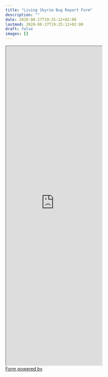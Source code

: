 ```yaml
---
title: "Living Skyrim Bug Report Form"
description: ""
date: 2020-08-27T19:25:12+02:00
lastmod: 2020-08-27T19:25:12+02:00
draft: false
images: []
---
```


<div style="height: 1000px;" class="asana-embed-container">
    <link rel="stylesheet" href="https://form.asana.com/static/asana-form-embed-style.css" />
    <iframe style="height:1000px;" class="asana-embed-iframe" src="https://form.asana.com/?k=jp3taEigTA2bH8VWx8G9Yw&d=1202685114827965&embed=true"></iframe>
    <div class="asana-embed-footer"><a rel="nofollow noopener" target="_blank" class="asana-embed-footer-link"
            href="https://asana.com/?utm_source=embedded_form"><span
                class="asana-embed-footer-text Typography Typography--s">Form powered by</span>
            <div class="asana-embed-footer-logo" role="img" aria-label="Logo of Asana"></div>
        </a></div>
</div>